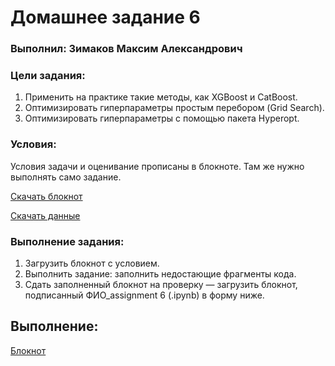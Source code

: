 # Домашнее задание 6

### Выполнил: Зимаков Максим Александрович
### Цели задания:
1. Применить на практике такие методы, как XGBoost и CatBoost.
2. Оптимизировать гиперпараметры простым перебором (Grid Search).
3. Оптимизировать гиперпараметры с помощью пакета Hyperopt.

### Условия:

Условия задачи и оценивание прописаны в блокноте. Там же нужно выполнять само задание.

[Скачать блокнот](https://lms.skillfactory.ru/asset-v1:Skillfactory+MFTIDS-2sem+2025+type@asset+block@Lecture_06_assignments_2024.ipynb)

[Скачать данные](https://lms.skillfactory.ru/asset-v1:Skillfactory+MFTIDS-2sem+2025+type@asset+block@Telco-Customer-Churn.csv)

### Выполнение задания:
1. Загрузить блокнот с условием.
2. Выполнить задание: заполнить недостающие фрагменты кода.
3. Сдать заполненный блокнот на проверку — загрузить блокнот, подписанный ФИО_assignment 6 (.ipynb) в форму ниже.

## Выполнение:
[Блокнот](https://github.com/Max-Zima/mipt-machine-learning-basics/blob/master/Домашнее%20задание%205/Lecture_05_assignments_2024.ipynb) 
